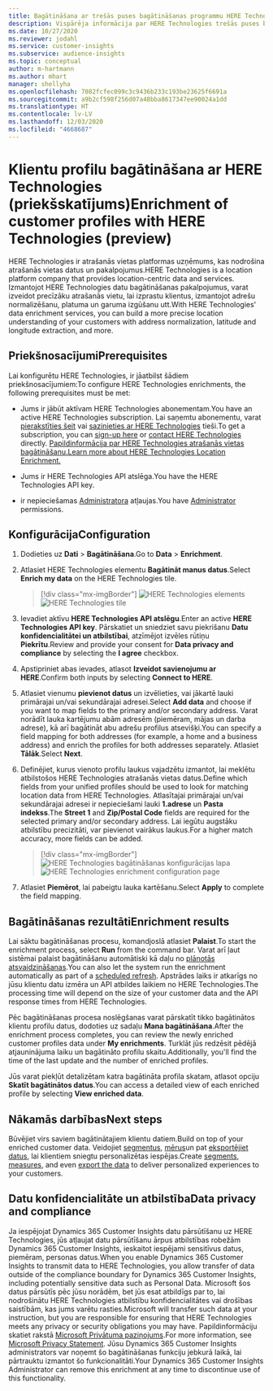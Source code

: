 ```yaml
---
title: Bagātināšana ar trešās puses bagātināšanas programmu HERE Technologies
description: Vispārēja informācija par HERE Technologies trešās puses bagātināšanu.
ms.date: 10/27/2020
ms.reviewer: jodahl
ms.service: customer-insights
ms.subservice: audience-insights
ms.topic: conceptual
author: m-hartmann
ms.author: mhart
manager: shellyha
ms.openlocfilehash: 7082fcfec099c3c9436b233c193be23625f6691a
ms.sourcegitcommit: a9b2cf598f256d07a48bba8617347ee90024a1dd
ms.translationtype: HT
ms.contentlocale: lv-LV
ms.lasthandoff: 12/03/2020
ms.locfileid: "4668687"
---
```

# <a name="enrichment-of-customer-profiles-with-here-technologies-preview"></a><span data-ttu-id="09df3-103">Klientu profilu bagātināšana ar HERE Technologies (priekšskatījums)</span><span class="sxs-lookup"><span data-stu-id="09df3-103">Enrichment of customer profiles with HERE Technologies (preview)</span></span>

<span data-ttu-id="09df3-104">HERE Technologies ir atrašanās vietas platformas uzņēmums, kas nodrošina atrašanās vietas datus un pakalpojumus.</span><span class="sxs-lookup"><span data-stu-id="09df3-104">HERE Technologies is a location platform company that provides location-centric data and services.</span></span> <span data-ttu-id="09df3-105">Izmantojot HERE Technologies datu bagātināšanas pakalpojumus, varat izveidot precīzāku atrašanās vietu, lai izprastu klientus, izmantojot adrešu normalizēšanu, platuma un garuma izgūšanu utt.</span><span class="sxs-lookup"><span data-stu-id="09df3-105">With HERE Technologies' data enrichment services, you can build a more precise location understanding of your customers with address normalization, latitude and longitude extraction, and more.</span></span>

## <a name="prerequisites"></a><span data-ttu-id="09df3-106">Priekšnosacījumi</span><span class="sxs-lookup"><span data-stu-id="09df3-106">Prerequisites</span></span>

<span data-ttu-id="09df3-107">Lai konfigurētu HERE Technologies, ir jāatbilst šādiem priekšnosacījumiem:</span><span class="sxs-lookup"><span data-stu-id="09df3-107">To configure HERE Technologies enrichments, the following prerequisites must be met:</span></span>

- <span data-ttu-id="09df3-108">Jums ir jābūt aktīvam HERE Technologies abonementam.</span><span class="sxs-lookup"><span data-stu-id="09df3-108">You have an active HERE Technologies subscription.</span></span> <span data-ttu-id="09df3-109">Lai saņemtu abonementu, varat [pierakstīties šeit](https://developer.here.com/sign-up?utm_medium=referral&utm_source=Microsoft-Dynamics-CI&create=Freemium-Basic) vai [sazinieties ar HERE Technologies](https://developer.here.com/help?utm_medium=referral&utm_source=Microsoft-Dynamics-CI#how-can-we-help-you) tieši.</span><span class="sxs-lookup"><span data-stu-id="09df3-109">To get a subscription, you can [sign-up here](https://developer.here.com/sign-up?utm_medium=referral&utm_source=Microsoft-Dynamics-CI&create=Freemium-Basic) or [contact HERE Technologies](https://developer.here.com/help?utm_medium=referral&utm_source=Microsoft-Dynamics-CI#how-can-we-help-you) directly.</span></span> [<span data-ttu-id="09df3-110">Papildinformācija par HERE Technologies atrašanās vietas bagātināšanu.</span><span class="sxs-lookup"><span data-stu-id="09df3-110">Learn more about HERE Technologies Location Enrichment.</span></span>](https://developer.here.com/location-enrichment?cid=Dev-MicrosoftDynamics-DB-0-Dev-&utm_source=MicrosoftDynamics&utm_medium=referral&utm_campaign=Online_Dev_ReferralMicrosoft)

- <span data-ttu-id="09df3-111">Jums ir HERE Technologies API atslēga.</span><span class="sxs-lookup"><span data-stu-id="09df3-111">You have the HERE Technologies API key.</span></span>

- <span data-ttu-id="09df3-112">ir nepieciešamas [Administratora](permissions.md#administrator) atļaujas.</span><span class="sxs-lookup"><span data-stu-id="09df3-112">You have [Administrator](permissions.md#administrator) permissions.</span></span>

## <a name="configuration"></a><span data-ttu-id="09df3-113">Konfigurācija</span><span class="sxs-lookup"><span data-stu-id="09df3-113">Configuration</span></span>

1. <span data-ttu-id="09df3-114">Dodieties uz **Dati** > **Bagātināšana**.</span><span class="sxs-lookup"><span data-stu-id="09df3-114">Go to **Data** > **Enrichment**.</span></span>

1. <span data-ttu-id="09df3-115">Atlasiet HERE Technologies elementu **Bagātināt manus datus**.</span><span class="sxs-lookup"><span data-stu-id="09df3-115">Select **Enrich my data** on the HERE Technologies tile.</span></span>

   > [!div class="mx-imgBorder"]
   > <span data-ttu-id="09df3-116">![HERE Technologies elements](media/HERE-tile.png "HERE Technologies elements")</span><span class="sxs-lookup"><span data-stu-id="09df3-116">![HERE Technologies tile](media/HERE-tile.png "HERE Technologies tile")</span></span>

1. <span data-ttu-id="09df3-117">Ievadiet aktīvu **HERE Technologies API atslēgu**.</span><span class="sxs-lookup"><span data-stu-id="09df3-117">Enter an active **HERE Technologies API key**.</span></span> <span data-ttu-id="09df3-118">Pārskatiet un sniedziet savu piekrišanu **Datu konfidencialitātei un atbilstībai**, atzīmējot izvēles rūtiņu **Piekrītu**.</span><span class="sxs-lookup"><span data-stu-id="09df3-118">Review and provide your consent for **Data privacy and compliance** by selecting the **I agree** checkbox.</span></span> 

1. <span data-ttu-id="09df3-119">Apstipriniet abas ievades, atlasot **Izveidot savienojumu ar HERE**.</span><span class="sxs-lookup"><span data-stu-id="09df3-119">Confirm both inputs by selecting **Connect to HERE**.</span></span>

1. <span data-ttu-id="09df3-120">Atlasiet vienumu **pievienot datus** un izvēlieties, vai jākartē lauki primārajai un/vai sekundārajai adresei.</span><span class="sxs-lookup"><span data-stu-id="09df3-120">Select **Add data** and choose if you want to map fields to the primary and/or secondary address.</span></span> <span data-ttu-id="09df3-121">Varat norādīt lauka kartējumu abām adresēm (piemēram, mājas un darba adrese), kā arī bagātināt abu adrešu profilus atsevišķi.</span><span class="sxs-lookup"><span data-stu-id="09df3-121">You can specify a field mapping for both addresses (for example, a home and a business address) and enrich the profiles for both addresses separately.</span></span> <span data-ttu-id="09df3-122">Atlasiet **Tālāk**.</span><span class="sxs-lookup"><span data-stu-id="09df3-122">Select **Next**.</span></span>

1. <span data-ttu-id="09df3-123">Definējiet, kurus vienoto profilu laukus vajadzētu izmantot, lai meklētu atbilstošos HERE Technologies atrašanās vietas datus.</span><span class="sxs-lookup"><span data-stu-id="09df3-123">Define which fields from your unified profiles should be used to look for matching location data from HERE Technologies.</span></span> <span data-ttu-id="09df3-124">Atlasītajai primārajai un/vai sekundārajai adresei ir nepieciešami lauki **1.adrese** un **Pasta indekss**.</span><span class="sxs-lookup"><span data-stu-id="09df3-124">The **Street 1** and **Zip/Postal Code** fields are required for the selected primary and/or secondary address.</span></span> <span data-ttu-id="09df3-125">Lai iegūtu augstāku atbilstību precizitāti, var pievienot vairākus laukus.</span><span class="sxs-lookup"><span data-stu-id="09df3-125">For a higher match accuracy, more fields can be added.</span></span>

   > [!div class="mx-imgBorder"]
   > <span data-ttu-id="09df3-126">![HERE Technologies bagātināšanas konfigurācijas lapa](media/enrichment-HERE-configuration.png "HERE Technologies bagātināšanas konfigurācijas lapa")</span><span class="sxs-lookup"><span data-stu-id="09df3-126">![HERE Technologies enrichment configuration page](media/enrichment-HERE-configuration.png "HERE Technologies enrichment configuration page")</span></span>

1. <span data-ttu-id="09df3-127">Atlasiet **Piemērot**, lai pabeigtu lauka kartēšanu.</span><span class="sxs-lookup"><span data-stu-id="09df3-127">Select **Apply** to complete the field mapping.</span></span>

## <a name="enrichment-results"></a><span data-ttu-id="09df3-128">Bagātināšanas rezultāti</span><span class="sxs-lookup"><span data-stu-id="09df3-128">Enrichment results</span></span>

<span data-ttu-id="09df3-129">Lai sāktu bagātināšanas procesu, komandjoslā atlasiet **Palaist**.</span><span class="sxs-lookup"><span data-stu-id="09df3-129">To start the enrichment process, select **Run** from the command bar.</span></span> <span data-ttu-id="09df3-130">Varat arī ļaut sistēmai palaist bagātināšanu automātiski kā daļu no [plānotās atsvaidzināšanas](system.md#schedule-tab).</span><span class="sxs-lookup"><span data-stu-id="09df3-130">You can also let the system run the enrichment automatically as part of a [scheduled refresh](system.md#schedule-tab).</span></span> <span data-ttu-id="09df3-131">Apstrādes laiks ir atkarīgs no jūsu klientu datu izmēra un API atbildes laikiem no HERE Technologies.</span><span class="sxs-lookup"><span data-stu-id="09df3-131">The processing time will depend on the size of your customer data and the API response times from HERE Technologies.</span></span>

<span data-ttu-id="09df3-132">Pēc bagātināšanas procesa noslēgšanas varat pārskatīt tikko bagātinātos klientu profilu datus, dodoties uz sadaļu **Mana bagātināšana**.</span><span class="sxs-lookup"><span data-stu-id="09df3-132">After the enrichment process completes, you can review the newly enriched customer profiles data under **My enrichments**.</span></span> <span data-ttu-id="09df3-133">Turklāt jūs redzēsit pēdējā atjauninājuma laiku un bagātināto profilu skaitu.</span><span class="sxs-lookup"><span data-stu-id="09df3-133">Additionally, you'll find the time of the last update and the number of enriched profiles.</span></span>

<span data-ttu-id="09df3-134">Jūs varat piekļūt detalizētam katra bagātināta profila skatam, atlasot opciju **Skatīt bagātinātos datus**.</span><span class="sxs-lookup"><span data-stu-id="09df3-134">You can access a detailed view of each enriched profile by selecting **View enriched data**.</span></span>

## <a name="next-steps"></a><span data-ttu-id="09df3-135">Nākamās darbības</span><span class="sxs-lookup"><span data-stu-id="09df3-135">Next steps</span></span>

<span data-ttu-id="09df3-136">Būvējiet virs saviem bagātinātajiem klientu datiem.</span><span class="sxs-lookup"><span data-stu-id="09df3-136">Build on top of your enriched customer data.</span></span> <span data-ttu-id="09df3-137">Veidojiet [segmentus](segments.md), [mērus](measures.md)un pat [eksportējiet datus](export-destinations.md), lai klientiem sniegtu personalizētas iespējas.</span><span class="sxs-lookup"><span data-stu-id="09df3-137">Create [segments](segments.md), [measures](measures.md), and even [export the data](export-destinations.md) to deliver personalized experiences to your customers.</span></span>

## <a name="data-privacy-and-compliance"></a><span data-ttu-id="09df3-138">Datu konfidencialitāte un atbilstība</span><span class="sxs-lookup"><span data-stu-id="09df3-138">Data privacy and compliance</span></span>

<span data-ttu-id="09df3-139">Ja iespējojat Dynamics 365 Customer Insights datu pārsūtīšanu uz HERE Technologies, jūs atļaujat datu pārsūtīšanu ārpus atbilstības robežām Dynamics 365 Customer Insights, ieskaitot iespējami sensitīvus datus, piemēram, personas datus.</span><span class="sxs-lookup"><span data-stu-id="09df3-139">When you enable Dynamics 365 Customer Insights to transmit data to HERE Technologies, you allow transfer of data outside of the compliance boundary for Dynamics 365 Customer Insights, including potentially sensitive data such as Personal Data.</span></span> <span data-ttu-id="09df3-140">Microsoft šos datus pārsūtīs pēc jūsu norādēm, bet jūs esat atbildīgs par to, lai nodrošinātu HERE Technologies atbilstību konfidencialitātes vai drošības saistībām, kas jums varētu rasties.</span><span class="sxs-lookup"><span data-stu-id="09df3-140">Microsoft will transfer such data at your instruction, but you are responsible for ensuring that HERE Technologies meets any privacy or security obligations you may have.</span></span> <span data-ttu-id="09df3-141">Papildinformāciju skatiet rakstā [Microsoft Privātuma paziņojums](https://go.microsoft.com/fwlink/?linkid=396732).</span><span class="sxs-lookup"><span data-stu-id="09df3-141">For more information, see [Microsoft Privacy Statement](https://go.microsoft.com/fwlink/?linkid=396732).</span></span>
<span data-ttu-id="09df3-142">Jūsu Dynamics 365 Customer Insights administrators var noņemt šo bagātināšanas funkciju jebkurā laikā, lai pārtrauktu izmantot šo funkcionalitāti.</span><span class="sxs-lookup"><span data-stu-id="09df3-142">Your Dynamics 365 Customer Insights Administrator can remove this enrichment at any time to discontinue use of this functionality.</span></span>
